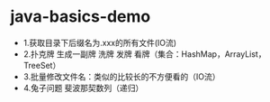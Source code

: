 # java-basics-demo
 - 1.获取目录下后缀名为.xxx的所有文件(IO流)
 - 2.扑克牌 生成一副牌 洗牌 发牌 看牌（集合：HashMap，ArrayList，TreeSet）
 - 3.批量修改文件名：类似的比较长的不方便看的（IO流）
 - 4.兔子问题 斐波那契数列（递归）

